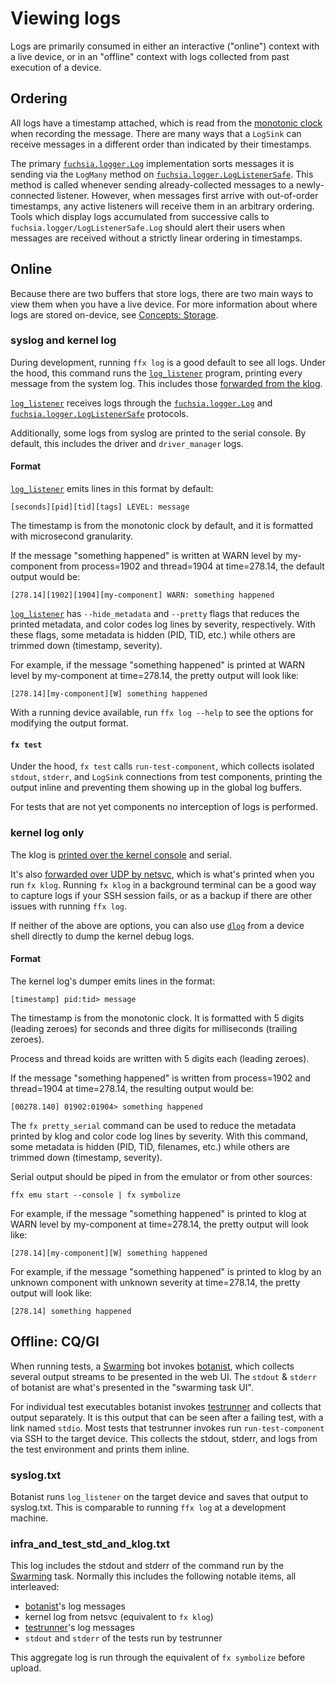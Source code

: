 # Viewing logs

Logs are primarily consumed in either an interactive ("online") context with a live device, or in an
"offline" context with logs collected from past execution of a device.

## Ordering

All logs have a timestamp attached, which is read from the [monotonic clock] when recording the
message. There are many ways that a `LogSink` can receive messages in a different order than
indicated by their timestamps.

The primary [`fuchsia.logger.Log`] implementation sorts messages it is sending via the `LogMany`
method on [`fuchsia.logger.LogListenerSafe`]. This method is called whenever sending
already-collected messages to a newly-connected listener. However, when messages first arrive with
out-of-order timestamps, any active listeners will receive them in an arbitrary ordering. Tools
which display logs accumulated from successive calls to `fuchsia.logger/LogListenerSafe.Log` should
alert their users when messages are received without a strictly linear ordering in timestamps.

## Online

Because there are two buffers that store logs, there are two main ways to view them when you have a
live device. For more information about where logs are stored on-device, see [Concepts: Storage].

### syslog and kernel log

During development, running `ffx log` is a good default to see all logs. Under the hood, this
command runs the [`log_listener`] program, printing every message from the system
log. This includes those [forwarded from the klog].

[`log_listener`] receives logs through the [`fuchsia.logger.Log`] and
[`fuchsia.logger.LogListenerSafe`] protocols.

Additionally, some logs from syslog are printed to the serial console. By default, this includes the
driver and `driver_manager` logs.

#### Format

[`log_listener`] emits lines in this format by default:

```
[seconds][pid][tid][tags] LEVEL: message
```

The timestamp is from the monotonic clock by default, and it is formatted with microsecond
granularity.

If the message "something happened" is written at WARN level by my-component from process=1902
and thread=1904 at time=278.14, the default output would be:

```
[278.14][1902][1904][my-component] WARN: something happened
```

[`log_listener`] has `--hide_metadata` and `--pretty` flags that reduces the printed metadata,
and color codes log lines by severity, respectively. With these flags, some metadata is hidden
(PID, TID, etc.) while others are trimmed down (timestamp, severity).

For example, if the message "something happened" is printed at WARN level by my-component at
time=278.14, the pretty output will look like:

```
[278.14][my-component][W] something happened
```

With a running device available, run `ffx log --help` to see the options for modifying the output format.

#### `fx test`

Under the hood, `fx test` calls `run-test-component`, which collects isolated `stdout`, `stderr`, and
`LogSink` connections from test components, printing the output inline and preventing them showing
up in the global log buffers.

For tests that are not yet components no interception of logs is performed.

### kernel log only

The klog is [printed over the kernel console] and serial.

It's also [forwarded over UDP by netsvc], which is what's printed when you run `fx klog`. Running
`fx klog` in a background terminal can be a good way to capture logs if your SSH session fails, or
as a backup if there are other issues with running `ffx log`.

If neither of the above are options, you can also use [`dlog`] from a device shell directly to dump
the kernel debug logs.

#### Format

The kernel log's dumper emits lines in the format:

```
[timestamp] pid:tid> message
```

The timestamp is from the monotonic clock. It is formatted with 5 digits (leading zeroes) for
seconds and three digits for milliseconds (trailing zeroes).

Process and thread koids are written with 5 digits each (leading zeroes).

If the message "something happened" is written from process=1902 and thread=1904 at time=278.14, the
resulting output would be:

```
[00278.140] 01902:01904> something happened
```

The `fx pretty_serial` command can be used to reduce the metadata printed by klog and color code
log lines by severity. With this command, some metadata is hidden (PID, TID, filenames, etc.)
while others are trimmed down (timestamp, severity).

Serial output should be piped in from the emulator or from other sources:

```
ffx emu start --console | fx symbolize
```

For example, if the message "something happened" is printed to klog at WARN level by
my-component at time=278.14, the pretty output will look like:

```
[278.14][my-component][W] something happened
```

For example, if the message "something happened" is printed to klog by an unknown component with
unknown severity at time=278.14, the pretty output will look like:

```
[278.14] something happened
```

## Offline: CQ/GI

When running tests, a [Swarming] bot invokes [botanist], which collects several output streams to be
presented in the web UI. The `stdout` & `stderr` of botanist are what's presented in the "swarming task
UI".

For individual test executables botanist invokes [testrunner] and collects that output separately.
It is this output that can be seen after a failing test, with a link named `stdio`. Most tests that
testrunner invokes run `run-test-component` via SSH to the target device. This collects the
stdout, stderr, and logs from the test environment and prints them inline.

### syslog.txt

Botanist runs `log_listener` on the target device and saves that output to syslog.txt. This is
comparable to running `ffx log` at a development machine.

### infra_and_test_std_and_klog.txt

This log includes the stdout and stderr of the command run by the [Swarming] task.
Normally this includes the following notable items, all interleaved:

* [botanist]'s log messages
* kernel log from netsvc (equivalent to `fx klog`)
* [testrunner]'s log messages
* `stdout` and `stderr` of the tests run by testrunner

This aggregate log is run through the equivalent of `fx symbolize` before upload.

[monotonic clock]: /docs/reference/syscalls/clock_get_monotonic.md
[Concepts: Storage]: /docs/concepts/components/diagnostics/logs/README.md#storage
[forwarded from the klog]: /docs/development/diagnostics/logs/recording.md#forwarding-klog-to-syslog
[`log_listener`]: /src/diagnostics/log_listener/README.md
[`fuchsia.logger.Log`]: https://fuchsia.dev/reference/fidl/fuchsia.logger#Log
[`fuchsia.logger.LogListenerSafe`]: https://fuchsia.dev/reference/fidl/fuchsia.logger#LogListenerSafe
[printed over the kernel console]: /zircon/kernel/lib/debuglog/debuglog.cc
[forwarded over UDP by netsvc]: /src/bringup/bin/netsvc/debuglog.cc
[`dlog`]: /src/bringup/bin/dlog/README.md
[botanist]: /tools/botanist/cmd/main.go
[testrunner]: /tools/testing/testrunner/cmd/main.go
[Swarming]: https://chromium.googlesource.com/infra/luci/luci-py/+/HEAD/appengine/swarming/doc/README.md

